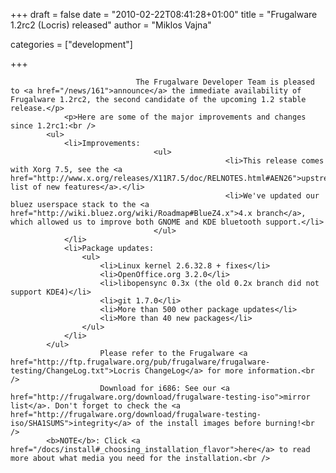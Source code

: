 
+++
draft = false
date = "2010-02-22T08:41:28+01:00"
title = "Frugalware 1.2rc2 (Locris) released"
author = "Miklos Vajna"

categories = ["development"]

+++

                                The Frugalware Developer Team is pleased to <a href="/news/161">announce</a> the immediate availability of Frugalware 1.2rc2, the second candidate of the upcoming 1.2 stable release.</p>
                <p>Here are some of the major improvements and changes since 1.2rc1:<br />
            <ul>
                <li>Improvements:
                                    <ul>
                                                    <li>This release comes with Xorg 7.5, see the <a href="http://www.x.org/releases/X11R7.5/doc/RELNOTES.html#AEN26">upstream list of new features</a>.</li>
                                                    <li>We've updated our bluez userspace stack to the <a href="http://wiki.bluez.org/wiki/Roadmap#BlueZ4.x">4.x branch</a>, which allowed us to improve both GNOME and KDE bluetooth support.</li>
                                    </ul>
                </li>
                <li>Package updates:
                    <ul>
                        <li>Linux kernel 2.6.32.8 + fixes</li>
                        <li>OpenOffice.org 3.2.0</li>
                        <li>libopensync 0.3x (the old 0.2x branch did not support KDE4)</li>
                        <li>git 1.7.0</li>
                        <li>More than 500 other package updates</li>
                        <li>More than 40 new packages</li>
                    </ul>
                </li>
            </ul>
                        Please refer to the Frugalware <a href="http://ftp.frugalware.org/pub/frugalware/frugalware-testing/ChangeLog.txt">Locris ChangeLog</a> for more information.<br />
                        Download for i686: See our <a href="http://frugalware.org/download/frugalware-testing-iso">mirror list</a>. Don't forget to check the <a href="http://frugalware.org/download/frugalware-testing-iso/SHA1SUMS">integrity</a> of the install images before burning!<br />
            <b>NOTE</b>: Click <a href="/docs/install#_choosing_installation_flavor">here</a> to read more about what media you need for the installation.<br />
            
        